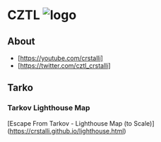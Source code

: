 # CZTL ![logo](https://pbs.twimg.com/profile_images/1443726696310530062/XG2H4IDC_400x400.jpg)

## About
- [https://youtube.com/crstalli] 
- [https://twitter.com/cztl_crstalli]


## Tarko

### Tarkov Lighthouse Map
[Escape From Tarkov - Lighthouse Map (to Scale)] (https://crstalli.github.io/lighthouse.html)
